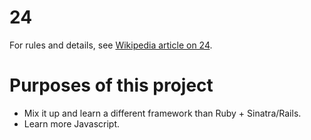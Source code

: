 # 24

For rules and details, see [Wikipedia article on 24](https://en.wikipedia.org/wiki/24_Game).

# Purposes of this project

* Mix it up and learn a different framework than Ruby + Sinatra/Rails.
* Learn more Javascript.
